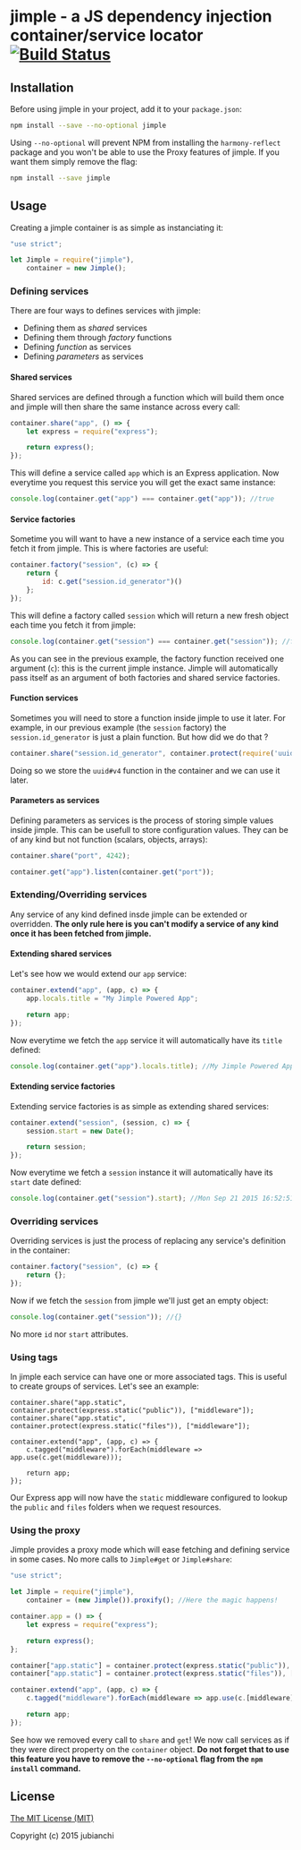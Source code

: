 # jimple - a JS dependency injection container/service locator [![Build Status](https://travis-ci.org/jubianchi/jimple.svg?branch=master)](https://travis-ci.org/jubianchi/jimple)

## Installation

Before using jimple in your project, add it to your `package.json`:

```sh
npm install --save --no-optional jimple
```

Using `--no-optional` will prevent NPM from installing the `harmony-reflect` package and you won't be able to use the
Proxy features of jimple. If you want them simply remove the flag:

```sh
npm install --save jimple
```

## Usage

Creating a jimple container is as simple as instanciating it:

```js
"use strict";

let Jimple = require("jimple"),
    container = new Jimple();
```

### Defining services

There are four ways to defines services with jimple:

* Defining them as *shared* services
* Defining them through *factory* functions
* Defining *function* as services
* Defining *parameters* as services

#### Shared services

Shared services are defined through a function which will build them once and jimple will then share the same instance
across every call:

```js
container.share("app", () => {
    let express = require("express");

    return express();
});
```

This will define a service called `app` which is an Express application. Now everytime you request this service you will get
the exact same instance:

```js
console.log(container.get("app") === container.get("app")); //true
```

#### Service factories

Sometime you will want to have a new instance of a service each time you fetch it from jimple. This is where factories are useful:

```js
container.factory("session", (c) => {
    return {
        id: c.get("session.id_generator")()
    };
});
```

This will define a factory called `session` which will return a new fresh object each time you fetch it from jimple:

```js
console.log(container.get("session") === container.get("session")); //false
```

As you can see in the previous example, the factory function received one argument (`c`): this is the current jimple instance.
Jimple will automatically pass itself as an argument of both factories and shared service factories.

#### Function services

Sometimes you will need to store a function inside jimple to use it later. For example, in our previous example (the `session` factory)
the `session.id_generator` is just a plain function. But how did we do that ?

```js
container.share("session.id_generator", container.protect(require('uuid').v4));
```

Doing so we store the `uuid#v4` function in the container and we can use it later.

#### Parameters as services

Defining parameters as services is the process of storing simple values inside jimple. This can be usefull to store configuration values.
They can be of any kind but not function (scalars, objects, arrays):

```js
container.share("port", 4242);

container.get("app").listen(container.get("port"));
```

### Extending/Overriding services

Any service of any kind defined insde jimple can be extended or overridden. **The only rule here is you can't modify a service
of any kind once it has been fetched from jimple.**

#### Extending shared services

Let's see how we would extend our `app` service:

```js
container.extend("app", (app, c) => {
    app.locals.title = "My Jimple Powered App";

    return app;
});
```

Now everytime we fetch the `app` service it will automatically have its `title` defined:

```js
console.log(container.get("app").locals.title); //My Jimple Powered App
```

#### Extending service factories

Extending service factories is as simple as extending shared services:

```js
container.extend("session", (session, c) => {
    session.start = new Date();

    return session;
});
```

Now everytime we fetch a `session` instance it will automatically have its `start` date defined:

```js
console.log(container.get("session").start); //Mon Sep 21 2015 16:52:51 GMT+0200 (CEST)
```

### Overriding services

Overriding services is just the process of replacing any service's definition in the container:

```js
container.factory("session", (c) => {
    return {};
});
```

Now if we fetch the `session` from jimple we'll just get an empty object:

```js
console.log(container.get("session")); //{}
```

No more `id` nor `start` attributes.

### Using tags

In jimple each service can have one or more associated tags. This is useful to create groups of services. Let's see an example:

```
container.share("app.static", container.protect(express.static("public")), ["middleware"]);
container.share("app.static", container.protect(express.static("files")), ["middleware"]);

container.extend("app", (app, c) => {
    c.tagged("middleware").forEach(middleware => app.use(c.get(middleware)));

    return app;
});
```

Our Express app will now have the `static` middleware configured to lookup the `public` and `files` folders when we request
resources.

### Using the proxy

Jimple provides a proxy mode which will ease fetching and defining service in some cases. No more calls to `Jimple#get`
or `Jimple#share`:

```js
"use strict";

let Jimple = require("jimple"),
    container = (new Jimple()).proxify(); //Here the magic happens!

container.app = () => {
    let express = require("express");

    return express();
};

container["app.static"] = container.protect(express.static("public")), ["middleware"]);
container["app.static"] = container.protect(express.static("files")), ["middleware"]);

container.extend("app", (app, c) => {
    c.tagged("middleware").forEach(middleware => app.use(c.[middleware]));

    return app;
});
```

See how we removed every call to `share` and `get`! We now call services as if they were direct property on the `container` object.
**Do not forget that to use this feature you have to remove the `--no-optional` flag from the `npm install` command.**

## License

[The MIT License (MIT)](LICENSE)

Copyright (c) 2015 jubianchi
